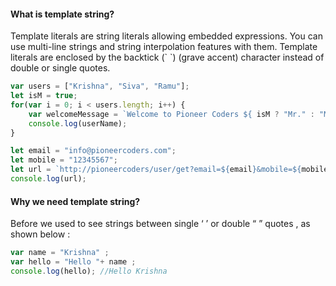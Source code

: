 <h4>What is template string? </h4>
Template literals are string literals allowing embedded expressions. You can use multi-line strings and string interpolation features with them. Template literals are enclosed by the backtick (` `) (grave accent) character instead of double or single quotes.

```javascript
var users = ["Krishna", "Siva", "Ramu"];
let isM = true;
for(var i = 0; i < users.length; i++) {
    var welcomeMessage = `Welcome to Pioneer Coders ${ isM ? "Mr." : "Mis." }${userName}`; //variable interpolation
    console.log(userName);
}

let email = "info@pioneercoders.com";
let mobile = "12345567";
let url = `http://pioneercoders/user/get?email=${email}&mobile=${mobile}`;
console.log(url);
```

<h4>Why we need template string? </h4>
Before we used to see strings between single ‘ ’ or double “ ” quotes , as shown below :

```javascript
var name = "Krishna" ;
var hello = "Hello "+ name ;
console.log(hello); //Hello Krishna
```
